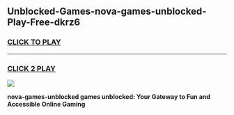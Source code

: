 
## Unblocked-Games-nova-games-unblocked-Play-Free-dkrz6
<h3>
<a href="https://premium76.site?title=nova-games-unblocked&ref=15A">CLICK TO PLAY</a></h3>
<hr>

<h3>
<a href="https://premium76.site?title=nova-games-unblocked&ref=15A">CLICK 2 PLAY</a>
  
</h3>

<a href="https://premium76.site?title=nova-games-unblocked&ref=15A"><img src="https://clearcache.store/games.png"></a>


**nova-games-unblocked games unblocked: Your Gateway to Fun and Accessible Online Gaming**
